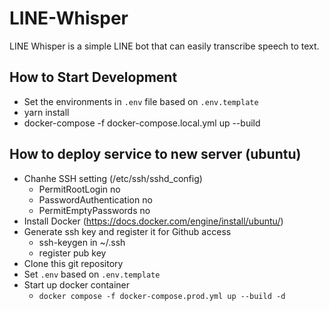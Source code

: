 # LINE-Whisper
LINE Whisper is a simple LINE bot that can easily transcribe speech to text.

## How to Start Development

- Set the environments in `.env` file based on `.env.template`
- yarn install
- docker-compose -f docker-compose.local.yml up --build

## How to deploy service to new server (ubuntu)

- Chanhe SSH setting (/etc/ssh/sshd_config)
  - PermitRootLogin no
  - PasswordAuthentication no
  - PermitEmptyPasswords no
- Install Docker (https://docs.docker.com/engine/install/ubuntu/)
- Generate ssh key and register it for Github access
  - ssh-keygen in ~/.ssh
  - register pub key
- Clone this git repository
- Set `.env` based on `.env.template`
- Start up docker container
  - `docker compose -f docker-compose.prod.yml up --build -d`
